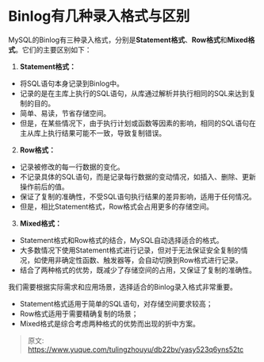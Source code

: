 # Binlog有几种录入格式与区别

MySQL的Binlog有三种录入格式，分别是**Statement格式**、**Row格式**和**Mixed格式**。它们的主要区别如下：

1. **Statement格式：**
- 将SQL语句本身记录到Binlog中。
- 记录的是在主库上执行的SQL语句，从库通过解析并执行相同的SQL来达到复制的目的。
- 简单、易读，节省存储空间。
- 但是，在某些情况下，由于执行计划或函数等因素的影响，相同的SQL语句在主从库上执行结果可能不一致，导致复制错误。
2. **Row格式：**
- 记录被修改的每一行数据的变化。
- 不记录具体的SQL语句，而是记录每行数据的变动情况，如插入、删除、更新操作前后的值。
- 保证了复制的准确性，不受SQL语句执行结果的差异影响，适用于任何情况。
- 但是，相比Statement格式，Row格式会占用更多的存储空间。
3. **Mixed格式：**
- Statement格式和Row格式的结合，MySQL自动选择适合的格式。
- 大多数情况下使用Statement格式进行记录，但对于无法保证安全复制的情况，如使用非确定性函数、触发器等，会自动切换到Row格式进行记录。
- 结合了两种格式的优势，既减少了存储空间的占用，又保证了复制的准确性。

我们需要根据实际需求和应用场景，选择适合的Binlog录入格式非常重要。

- Statement格式适用于简单的SQL语句，对存储空间要求较高；
- Row格式适用于需要精确复制的场景；
- Mixed格式是综合考虑两种格式的优势而出现的折中方案。


> 原文: <https://www.yuque.com/tulingzhouyu/db22bv/yasy523q6yns52tc>
